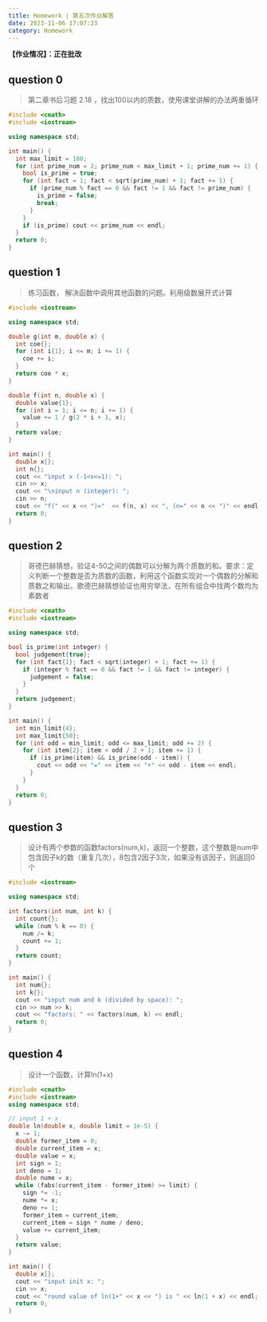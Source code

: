 ```yaml
---
title: Homework | 第五次作业解答
date: 2023-11-06 17:07:23
category: Homework
---
```


**【作业情况】：正在批改**

<!--more-->

## question 0

> 第二章书后习题 2.18  ，找出100以内的质数，使用课堂讲解的办法两重循环

```cpp
#include <cmath>
#include <iostream>

using namespace std;

int main() {
  int max_limit = 100;
  for (int prime_num = 2; prime_num < max_limit + 1; prime_num += 1) {
    bool is_prime = true;
    for (int fact = 1; fact < sqrt(prime_num) + 1; fact += 1) {
      if (prime_num % fact == 0 && fact != 1 && fact != prime_num) {
        is_prime = false;
        break;
      }
    }
    if (is_prime) cout << prime_num << endl;
  }
  return 0;
}
```

## question 1

> 练习函数， 解决函数中调用其他函数的问题。利用级数展开式计算

```cpp
#include <iostream>

using namespace std;

double g(int m, double x) {
  int coe{};
  for (int i{1}; i <= m; i += 1) {
    coe += i;
  }
  return coe * x;
}

double f(int n, double x) {
  double value{1};
  for (int i = 1; i <= n; i += 1) {
    value += 1 / g(2 * i + 1, x);
  }
  return value;
}

int main() {
  double x{};
  int n{};
  cout << "input x (-1<x<=1): ";
  cin >> x;
  cout << "\ninput n (integer): ";
  cin >> n;
  cout << "f(" << x << ")="  << f(n, x) << ", (n=" << n << ")" << endl;
  return 0;
}
```

## question 2

>  哥德巴赫猜想，验证4-50之间的偶数可以分解为两个质数的和。要求：定义判断一个整数是否为质数的函数，利用这个函数实现对一个偶数的分解和质数之和输出。歌德巴赫猜想验证也用穷举法，在所有组合中找两个数均为素数者

```cpp
#include <cmath>
#include <iostream>

using namespace std;

bool is_prime(int integer) {
  bool judgement{true};
  for (int fact{1}; fact < sqrt(integer) + 1; fact += 1) {
    if (integer % fact == 0 && fact != 1 && fact != integer) {
      judgement = false;
    }
  }
  return judgement;
}

int main() {
  int min_limit{4};
  int max_limit{50};
  for (int odd = min_limit; odd <= max_limit; odd += 2) {
    for (int item{2}; item < odd / 2 + 1; item += 1) {
      if (is_prime(item) && is_prime(odd - item)) {
        cout << odd << "=" << item << "+" << odd - item << endl;
      }
    }
  }
  return 0;
}
```

## question 3

> 设计有两个参数的函数factors(num,k)，返回一个整数，这个整数是num中包含因子k的数（重复几次），8包含2因子3次，如果没有该因子，则返回0个

```cpp
#include <iostream>

using namespace std;

int factors(int num, int k) {
  int count{};
  while (num % k == 0) {
    num /= k;
    count += 1;
  }
  return count;
}

int main() {
  int num{};
  int k{};
  cout << "input num and k (divided by space): ";
  cin >> num >> k;
  cout << "factors: " << factors(num, k) << endl;
  return 0;
}
```

## question 4

> 设计一个函数，计算ln(1+x)

```cpp
#include <cmath>
#include <iostream>
using namespace std;

// input 1 + x
double ln(double x, double limit = 1e-5) {
  x -= 1;
  double former_item = 0;
  double current_item = x;
  double value = x;
  int sign = 1;
  int deno = 1;
  double nume = x;
  while (fabs(current_item - former_item) >= limit) {
    sign *= -1;
    nume *= x;
    deno += 1;
    former_item = current_item;
    current_item = sign * nume / deno;
    value += current_item;
  }
  return value;
}

int main() {
  double x{};
  cout << "input init x: ";
  cin >> x;
  cout << "round value of ln(1+" << x << ") is " << ln(1 + x) << endl;
  return 0;
}
```